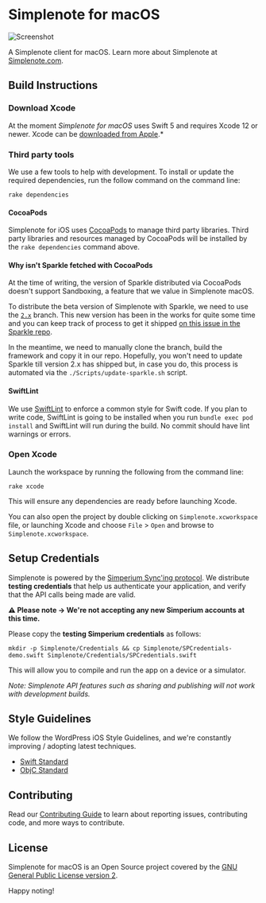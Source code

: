 # Simplenote for macOS

![Screenshot](https://simplenoteblog.files.wordpress.com/2021/09/gh-screenshot.png)

A Simplenote client for macOS. Learn more about Simplenote at [Simplenote.com](https://simplenote.com).

## Build Instructions

### Download Xcode

At the moment *Simplenote for macOS* uses Swift 5 and requires Xcode 12 or newer. Xcode can be [downloaded from Apple](https://developer.apple.com/downloads/index.action).*

### Third party tools

We use a few tools to help with development. To install or update the required dependencies, run the follow command on the command line:

`rake dependencies`

#### CocoaPods

Simplenote for iOS uses [CocoaPods](http://cocoapods.org/) to manage third party libraries.
Third party libraries and resources managed by CocoaPods will be installed by the `rake dependencies` command above.

#### Why isn't Sparkle fetched with CocoaPods

At the time of writing, the version of Sparkle distributed via CocoaPods doesn't support Sandboxing, a feature that we value in Simplenote macOS.

To distribute the beta version of Simplenote with Sparkle, we need to use the [`2.x`](https://github.com/sparkle-project/Sparkle/tree/2.x) branch.
This new version has been in the works for quite some time and you can keep track of process to get it shipped [on this issue in the Sparkle repo](https://github.com/sparkle-project/Sparkle/issues/1523).

In the meantime, we need to manually clone the branch, build the framework and copy it in our repo.
Hopefully, you won't need to update Sparkle till version 2.x has shipped but, in case you do, this process is automated via the `./Scripts/update-sparkle.sh` script.

#### SwiftLint

We use [SwiftLint](https://github.com/realm/SwiftLint) to enforce a common style for Swift code. If you plan to write code, SwiftLint is going to be installed when you run `bundle exec pod install` and SwiftLint will run during the build.
No commit should have lint warnings or errors.

### Open Xcode

Launch the workspace by running the following from the command line:

`rake xcode`

This will ensure any dependencies are ready before launching Xcode.

You can also open the project by double clicking on `Simplenote.xcworkspace` file, or launching Xcode and choose `File` > `Open` and browse to `Simplenote.xcworkspace`.

## Setup Credentials

Simplenote is powered by the [Simperium Sync'ing protocol](https://www.simperium.com). We distribute **testing credentials** that help us authenticate your application, and verify that the API calls being made are valid.

**⚠️ Please note → We're not accepting any new Simperium accounts at this time.**


Please copy the **testing Simperium credentials** as follows:

```
mkdir -p Simplenote/Credentials && cp Simplenote/SPCredentials-demo.swift Simplenote/Credentials/SPCredentials.swift
```

This will allow you to compile and run the app on a device or a simulator.

_Note: Simplenote API features such as sharing and publishing will not work with development builds._

## Style Guidelines

 We follow the WordPress iOS Style Guidelines, and we're constantly improving / adopting latest techniques.

 - [Swift Standard](https://github.com/wordpress-mobile/swift-style-guide)
 - [ObjC Standard](https://github.com/wordpress-mobile/objective-c-style-guide)

## Contributing

Read our [Contributing Guide](CONTRIBUTING.md) to learn about reporting issues, contributing code, and more ways to contribute.

## License

Simplenote for macOS is an Open Source project covered by the [GNU General Public License version 2](LICENSE.md).

Happy noting!
